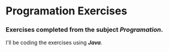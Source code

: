 # Programation Exercises
### Exercises completed from the subject *Programation*.
I'll be coding the exercises using ***Java***.
